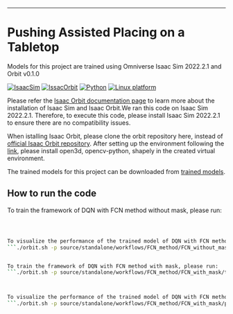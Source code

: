 
---

# Pushing Assisted Placing on a Tabletop

Models for this project are trained using Omniverse Isaac Sim 2022.2.1 and Orbit v0.1.0



[![IsaacSim](https://img.shields.io/badge/Isaac%20Sim-2022.2.1-orange.svg)](https://docs.omniverse.nvidia.com/app_isaacsim/app_isaacsim/overview.html)
[![IssacOrbit](https://img.shields.io/badge/Isaac%20Orbit-v0.1.0-red.svg)](https://isaac-orbit.github.io/orbit/source/setup/installation.html)
[![Python](https://img.shields.io/badge/python-3.7-blue.svg)](https://docs.python.org/3/whatsnew/3.7.html)
[![Linux platform](https://img.shields.io/badge/platform-linux--64-lightgrey.svg)](https://releases.ubuntu.com/20.04/)


<!-- TODO: Replace docs status with workflow badge? Link: https://github.com/isaac-orbit/orbit/actions/workflows/docs.yaml/badge.svg -->

Please refer the [Isaac Orbit documentation page](https://isaac-orbit.github.io/orbit) to learn more about the installation of Isaac Sim and Isaac Orbit.We ran this code on Isaac Sim 2022.2.1. Therefore, to execute this code, please install Isaac Sim 2022.2.1 to ensure there are no compatibility issues.

When istalling Isaac Orbit, please clone the orbit repository here, instead of [official Isaac Orbit repository](https://github.com/NVIDIA-Omniverse/orbit). After setting up the environment following the [link](https://isaac-orbit.github.io/orbit), please install open3d, opencv-python, shapely in the created virtual environment.

The trained models for this project can be downloaded from [trained models](https://drive.google.com/drive/folders/1P5K97kQskJ9YJLv1fqWs48eTtYFPR0Nr?usp=drive_link).

## How to run the code


To train the framework of DQN with FCN method without mask, please run:
```./orbit.sh -p source/standalone/workflows/FCN_method/FCN_without_mask/train.py --num_envs 1 --task Isaac-Push-50-FCN-val-Franka-v0 --headless --save_path /logs/ #save_path indicates the path of the directory to save the trained weight



To visualize the performance of the trained model of DQN with FCN method without mask, please run:
```./orbit.sh -p source/standalone/workflows/FCN_method/FCN_without_mask/play.py --num_envs 1 --task Isaac-Push-50-FCN-val-Franka-v0 --checkpoint /path to the trained model weight


To train the framework of DQN with FCN method with mask, please run:
```./orbit.sh -p source/standalone/workflows/FCN_method/FCN_with_mask/train.py --num_envs 1 --task Isaac-Push-50-FCN-val-Franka-v0 --headless --save_path /logs/ #save_path indicates the path of the directory to save the trained weight



To visualize the performance of the trained model of DQN with FCN method with mask, please run:
```./orbit.sh -p source/standalone/workflows/FCN_method/FCN_with_mask/play.py --num_envs 1 --task Isaac-Push-50-FCN-val-Franka-v0 --checkpoint /path to the trained model weight

